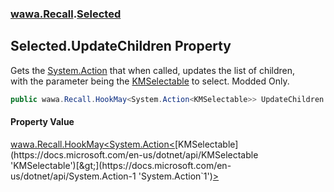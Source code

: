 ### [wawa.Recall](wawa.Recall.md 'wawa.Recall').[Selected](Selected.md 'wawa.Recall.Selected')

## Selected.UpdateChildren Property

Gets the [System.Action](https://docs.microsoft.com/en-us/dotnet/api/System.Action 'System.Action') that when called, updates the list of children,  
with the parameter being the [KMSelectable](https://docs.microsoft.com/en-us/dotnet/api/KMSelectable 'KMSelectable') to select. Modded Only.

```csharp
public wawa.Recall.HookMay<System.Action<KMSelectable>> UpdateChildren { get; }
```

#### Property Value
[wawa.Recall.HookMay&lt;](HookMay{T}.md 'wawa.Recall.HookMay<T>')[System.Action&lt;](https://docs.microsoft.com/en-us/dotnet/api/System.Action-1 'System.Action`1')[KMSelectable](https://docs.microsoft.com/en-us/dotnet/api/KMSelectable 'KMSelectable')[&gt;](https://docs.microsoft.com/en-us/dotnet/api/System.Action-1 'System.Action`1')[&gt;](HookMay{T}.md 'wawa.Recall.HookMay<T>')